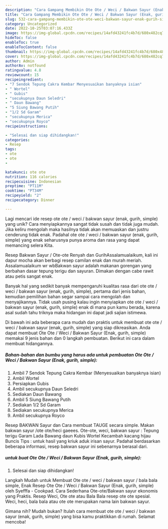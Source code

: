 ```yaml
---
description: "Cara Gampang Membikin Ote Ote / Weci / Bakwan Sayur (Enak, gurih, simple) yang Lezat Sekali"
title: "Cara Gampang Membikin Ote Ote / Weci / Bakwan Sayur (Enak, gurih, simple) yang Lezat Sekali"
slug: 532-cara-gampang-membikin-ote-ote-weci-bakwan-sayur-enak-gurih-simple-yang-lezat-sekali
category: Uncategorized
date: 2022-10-25T03:07:16.433Z
image: https://img-global.cpcdn.com/recipes/14afd43241fc4b7d/680x482cq70/ote-ote-weci-bakwan-sayur-enak-gurih-simple-foto-resep-utama.jpg
hideToc: false
enableToc: true
enableTocContent: false
thumbnail: https://img-global.cpcdn.com/recipes/14afd43241fc4b7d/680x482cq70/ote-ote-weci-bakwan-sayur-enak-gurih-simple-foto-resep-utama.jpg
cover: https://img-global.cpcdn.com/recipes/14afd43241fc4b7d/680x482cq70/ote-ote-weci-bakwan-sayur-enak-gurih-simple-foto-resep-utama.jpg
author: Admin
authorAv: notfound
ratingvalue: 4.8
reviewcount: 15
recipeingredient:
- "7 Sendok Tepung Cakra Kembar Menyesuaikan banyaknya isian"
- " Wortel"
- " Gubis"
- "secukupnya Daun Seledri"
- " Daun Bawang"
- "5 Siung Bawang Putih"
- "1/2 Sd Garam"
- "secukupnya Merica"
- "secukupnya Royco"
recipeinstructions:

- "Selesai dan siap dihidangkan!"
categories:
- Resep
tags:
- ote
- ote
- 

katakunci: ote ote  
nutrition: 116 calories
recipecuisine: Indonesian
preptime: "PT11M"
cooktime: "PT34M"
recipeyield: "2"
recipecategory: Dinner

---
```





Lagi mencari ide resep ote ote / weci / bakwan sayur (enak, gurih, simple) yang unik? Cara menyiapkannya sangat tidak susah dan tidak juga mudah. Jika keliru mengolah maka hasilnya tidak akan memuaskan dan justru cenderung tidak enak. Padahal ote ote / weci / bakwan sayur (enak, gurih, simple) yang enak seharusnya punya aroma dan rasa yang dapat memancing selera Kita.





Resep Bakwan Sayur / Ote-ote Renyah dan GurihAssalamualaikum, kali ini dapur mocha akan berbagi resep camilan enak dan murah meriah. Assalamualaikum wr wbBakwan sayur adalah makanan gorengan yang berbahan dasar tepung terigu dan sayuran. Dimakan dengan cabe rawit atau petis sangat enak.

Banyak hal yang sedikit banyak mempengaruhi kualitas rasa dari ote ote / weci / bakwan sayur (enak, gurih, simple), pertama dari jenis bahan, kemudian pemilihan bahan segar sampai cara mengolah dan menyajikannya. Tidak usah pusing kalau ingin menyiapkan ote ote / weci / bakwan sayur (enak, gurih, simple) enak di mana pun kamu berada, karena asal sudah tahu triknya maka hidangan ini dapat jadi sajian istimewa.






Di bawah ini ada beberapa cara mudah dan praktis untuk membuat ote ote / weci / bakwan sayur (enak, gurih, simple) yang siap dikreasikan. Anda dapat membuat Ote Ote / Weci / Bakwan Sayur (Enak, gurih, simple) memakai 9 jenis bahan dan 0 langkah pembuatan. Berikut ini cara dalam membuat hidangannya.

<!--inarticleads1-->

##### Bahan-bahan dan bumbu yang harus ada untuk pembuatan Ote Ote / Weci / Bakwan Sayur (Enak, gurih, simple):

1. Ambil 7 Sendok Tepung Cakra Kembar (Menyesuaikan banyaknya isian)
1. Ambil  Wortel
1. Persiapkan  Gubis
1. Ambil secukupnya Daun Seledri
1. Sediakan  Daun Bawang
1. Ambil 5 Siung Bawang Putih
1. Sediakan 1/2 Sd Garam
1. Sediakan secukupnya Merica
1. Ambil secukupnya Royco


Resep BAKWAN Sayur dan Cara membuat TAUGE secara simple. Makan bakwan sayur /ote ote/heci gaeees. Ote-ote, weci, bakwan sayur : Tepung terigu Garam Lada Bawang daun Kubis Wortel Kecambah kacang hijau Buncis Tips : untuk hasil yang kriuk aduk irisan sayur. Padahal berdasarkan beberapa informasi, resep bakwan sayur ini sebenarnya berasal dari. 

<!--inarticleads2-->

#####  untuk buat Ote Ote / Weci / Bakwan Sayur (Enak, gurih, simple):


1. Selesai dan siap dihidangkan!

Langkah Mudah untuk Membuat Ote ote / weci / bakwan sayur / bala bala simple, Enak Resep Ote Ote / Weci / Bakwan Sayur (Enak, gurih, simple) oleh Syefffa - Cookpad. Cara Sederhana Ote-ote/Bakwan sayur ekonomis yang Praktis. Resep Weci, Ote ote atau Bala Bala resep ote ote spesial. Weci, heci, bala bala atau ote ote merupakan nama lain bakwan sayur. 

Gimana nih? Mudah bukan? Itulah cara membuat ote ote / weci / bakwan sayur (enak, gurih, simple) yang bisa kamu praktikkan di rumah. Selamat mencoba!
